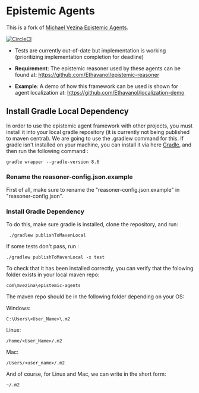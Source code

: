 # Epistemic Agents 
This is a fork of [Michael Vezina Epistemic Agents](https://github.com/MikeVezina/epistemic-agents).

[![CircleCI](https://circleci.com/gh/MikeVezina/epistemic-agents/tree/master.svg?style=svg&circle-token=d7ce6dbdee725382aab008ae3406668de1e409d7)](https://circleci.com/gh/MikeVezina/epistemic-agents/tree/master)

- Tests are currently out-of-date but implementation is working (prioritizing implementation completion for deadline)

- **Requirement**: The epistemic reasoner used by these agents can be found at: https://github.com/Ethavanol/epistemic-reasoner
- **Example**: A demo of how this framework can be used is shown for agent localization at: https://github.com/Ethavanol/localization-demo


## Install Gradle Local Dependency

In order to use the epistemic agent framework with other projects, you must install it into your local gradle repository (it is currently not being published to maven central). 
We are going to use the .gradlew command for this. 
If gradle isn't installed on your machine, you can install it via here [Gradle](https://gradle.org/install/), and then run the following command :

    gradle wrapper --gradle-version 8.6


### Rename the reasoner-config.json.example
First of all, make sure to rename the "reasoner-config.json.example" in "reasoner-config.json".

### Install Gradle Dependency
To do this, make sure gradle is installed, clone the repository, and run: 
   
     ./gradlew publishToMavenLocal 
   
If some tests don't pass, run :  

    ./gradlew publishToMavenLocal -x test 


To check that it has been installed correctly, you can verify that the folowing folder exists in your local maven repo:

    com\mvezina\epistemic-agents

The maven repo should be in the following folder depending on your OS:

Windows:

    C:\Users\<User_Name>\.m2

Linux:

    /home/<User_Name>/.m2

Mac:

    /Users/<user_name>/.m2

And of course, for Linux and Mac, we can write in the short form:

    ~/.m2
